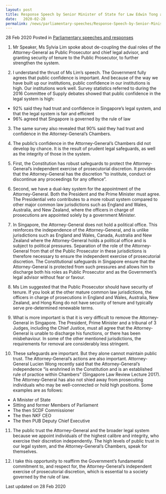 ```yaml
---
layout: post
title: Response Speech by Senior Minister of State for Law Edwin Tong at the Committee of Supply Debate 2020 (Attorney General's Chambers)
date:   2020-02-28
permalink: /news/parliamentary-speeches/Response-Speech-by-Senior-Minister-of-State-for-Law-Edwin-Tong-at-the-Committee-of-Supply-Debate-2020-(Attorney-General's-Chambers)
---
```


28 Feb 2020 Posted in [Parliamentary speeches and responses](/news/parliamentary-speeches)

1.	Mr Speaker, Ms Sylvia Lim spoke about de-coupling the dual roles of the Attorney-General as Public Prosecutor and chief legal advisor, and granting security of tenure to the Public Prosecutor, to further strengthen the system.

2.	I understand the thrust of Ms Lim’s speech. The Government fully agrees that public confidence is important. And because of the way we have built up our institutions, public confidence in our institutions is high. Our institutions work well. Survey statistics referred to during the 2016 Committee of Supply debates showed that public confidence in the legal system is high:
<ul style="list-style-type:disc;">
<li>92% said they had trust and confidence in Singapore’s legal system, and that the legal system is fair and efficient</li>
<li>96% agreed that Singapore is governed by the rule of law</li>
</ul>

<ol start="3">
<li>The same survey also revealed that 90% said they had trust and confidence in the Attorney-General’s Chambers.</li>
</ol>

<ol start="4">
<li>The public’s confidence in the Attorney-General’s Chambers did not develop by chance. It is the result of prudent legal safeguards, as well as the integrity of those in the system.</li>
</ol>

<ol start="5">
<li>First, the Constitution has robust safeguards to protect the Attorney-General’s independent exercise of prosecutorial discretion. It provides that the Attorney-General has the discretion “to institute, conduct or discontinue any proceedings for any offence”.</li>
</ol>

<ol start="6">
<li>Second, we have a dual-key system for the appointment of the Attorney-General. Both the President and the Prime Minister must agree. The Presidential veto contributes to a more robust system compared to other major common law jurisdictions such as England and Wales, Australia, and New Zealand, where the officers in charge of prosecutions are appointed solely by a government Minister.</li>
</ol>

<ol start="7">
<li>In Singapore, the Attorney-General does not hold a political office. This reinforces the independence of the Attorney-General, and is unlike jurisdictions such as England and Wales, Canada, Australia and New Zealand where the Attorney-General holds a political office and is subject to political pressures. Separation of the role of the Attorney-General from that of the Public Prosecutor in these jurisdictions is therefore necessary to ensure the independent exercise of prosecutorial discretion. The Constitutional safeguards in Singapore ensure that the Attorney-General is protected from such pressures and allows him to discharge both his roles as Public Prosecutor and as the Government’s legal advisor without fear or favour.</li>
</ol>

<ol start="8">
<li>Ms Lim suggested that the Public Prosecutor should have security of tenure. If you look at the other mature common law jurisdictions, the officers in charge of prosecutions in England and Wales, Australia, New Zealand, and Hong Kong do not have security of tenure and typically serve pre-determined renewable terms.</li>
</ol>

<ol start="9">
<li>What is more important is that it is very difficult to remove the Attorney-General in Singapore. The President, Prime Minister and a tribunal of 3 Judges, including the Chief Justice, must all agree that the Attorney-General is unable to discharge his functions, or there has been misbehaviour. In some of the other mentioned jurisdictions, the requirements for removal are considerably less stringent.</li>
</ol> 

<ol start="10">
<li>These safeguards are important. But they alone cannot maintain public trust. The Attorney-General’s actions are also important. Attorney-General Lucien Wong recently said that the Attorney-General’s independence “is enshrined in the Constitution and is an established rule of practice within Chambers” (Singapore Law Review Lecture 2017). The Attorney-General has also not shied away from prosecuting individuals who may be well-connected or hold high positions. Some examples are as follows:</li>
</ol>
<ul style="list-style-type:disc;">
<li>A Minister of State</li>
<li>Sitting and former Members of Parliament</li>
<li>The then SCDF Commissioner</li>
<li>The then NKF CEO</li>
<li>The then PUB Deputy Chief Executive</li>
</ul>

<ol start="11">
<li>The public trust the Attorney-General and the broader legal system because we appoint individuals of the highest calibre and integrity, who exercise their discretion independently. The high levels of public trust in our legal system, and the Attorney-General’s Chambers, speak for themselves.</li>
</ol>

<ol start="12">
<li>I take this opportunity to reaffirm the Government’s fundamental commitment to, and respect for, the Attorney-General’s independent exercise of prosecutorial discretion, which is essential to a society governed by the rule of law.</li>
</ol>

<p class="right-side-updated">Last updated on 28 Feb 2020</p> 
